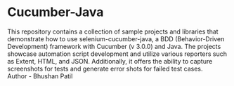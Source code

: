 # Cucumber-Java
This repository contains a collection of sample projects and libraries that demonstrate how to use selenium-cucumber-java, a BDD (Behavior-Driven Development) framework with Cucumber (v 3.0.0) and Java. The projects showcase automation script development and utilize various reporters such as Extent, HTML, and JSON. Additionally, it offers the ability to capture screenshots for tests and generate error shots for failed test cases.
<br>
Author - Bhushan Patil
